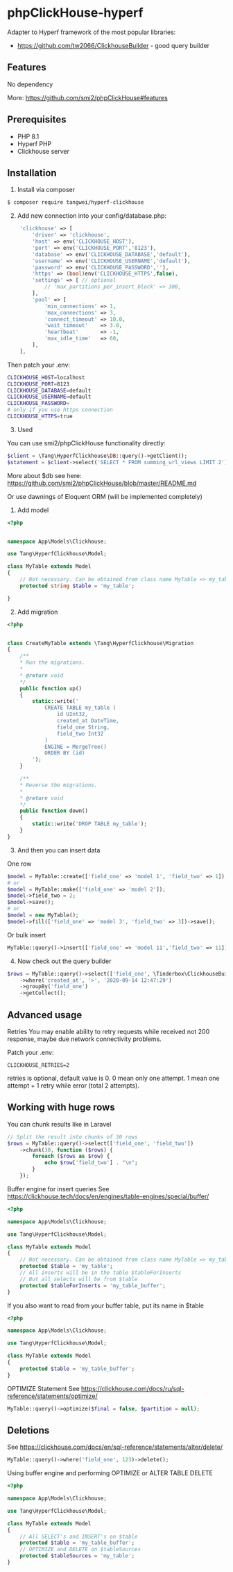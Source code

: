 # phpClickHouse-hyperf
Adapter to Hyperf framework of the most popular libraries:

- https://github.com/tw2066/ClickhouseBuilder - good query builder

## Features
No dependency

More: https://github.com/smi2/phpClickHouse#features

## Prerequisites
- PHP 8.1
- Hyperf PHP
- Clickhouse server

## Installation

1. Install via composer

```sh
$ composer require tangwei/hyperf-clickhouse
```

2. Add new connection into your config/database.php:

```php
    'clickhouse' => [
        'driver' => 'clickhouse',
        'host' => env('CLICKHOUSE_HOST'),
        'port' => env('CLICKHOUSE_PORT','8123'),
        'database' => env('CLICKHOUSE_DATABASE','default'),
        'username' => env('CLICKHOUSE_USERNAME','default'),
        'password' => env('CLICKHOUSE_PASSWORD',''),
        'https' => (bool)env('CLICKHOUSE_HTTPS',false),
        'settings' => [ // optional
            // 'max_partitions_per_insert_block' => 300,
        ],
        'pool' => [
            'min_connections' => 1,
            'max_connections' => 3,
            'connect_timeout' => 10.0,
            'wait_timeout'    => 3.0,
            'heartbeat'       => -1,
            'max_idle_time'   => 60,
        ],
    ],

```

Then patch your .env:

```sh
CLICKHOUSE_HOST=localhost
CLICKHOUSE_PORT=8123
CLICKHOUSE_DATABASE=default
CLICKHOUSE_USERNAME=default
CLICKHOUSE_PASSWORD=
# only if you use https connection
CLICKHOUSE_HTTPS=true
```

3. Used

You can use smi2/phpClickHouse functionality directly:

```php
$client = \Tang\HyperfClickhouse\DB::query()->getClient();
$statement = $client->select('SELECT * FROM summing_url_views LIMIT 2');
```

More about $db see here: https://github.com/smi2/phpClickHouse/blob/master/README.md

Or use dawnings of Eloquent ORM (will be implemented completely)

1. Add model

```php
<?php


namespace App\Models\Clickhouse;

use Tang\HyperfClickhouse\Model;

class MyTable extends Model
{
    // Not necessary. Can be obtained from class name MyTable => my_table
    protected string $table = 'my_table';

}
```

2. Add migration

```php
<?php


class CreateMyTable extends \Tang\HyperfClickhouse\Migration
{
    /**
    * Run the migrations.
    *
    * @return void
    */
    public function up()
    {
        static::write('
            CREATE TABLE my_table (
                id UInt32,
                created_at DateTime,
                field_one String,
                field_two Int32
            )
            ENGINE = MergeTree()
            ORDER BY (id)
        ');
    }

    /**
    * Reverse the migrations.
    *
    * @return void
    */
    public function down()
    {
        static::write('DROP TABLE my_table');
    }
}
```

3. And then you can insert data

One row
```php
$model = MyTable::create(['field_one' => 'model 1', 'field_two' => 1]);
# or
$model = MyTable::make(['field_one' => 'model 2']);
$model->field_two = 2;
$model->save();
# or
$model = new MyTable();
$model->fill(['field_one' => 'model 3', 'field_two' => 3])->save();
```
Or bulk insert
```php
MyTable::query()->insert(['field_one' => 'model 11','field_two' => 11]);
```

4. Now check out the query builder
```php
$rows = MyTable::query()->select(['field_one', \Tinderbox\ClickhouseBuilder\raw('sum(field_two)', 'field_two_sum')])
    ->where('created_at', '>', '2020-09-14 12:47:29')
    ->groupBy('field_one')
    ->getCollect();
```

## Advanced usage
Retries
You may enable ability to retry requests while received not 200 response, maybe due network connectivity problems.

Patch your .env:

    CLICKHOUSE_RETRIES=2
    
retries is optional, default value is 0.
0 mean only one attempt.
1 mean one attempt + 1 retry while error (total 2 attempts).

## Working with huge rows
You can chunk results like in Laravel
```php
// Split the result into chunks of 30 rows 
$rows = MyTable::query()->select(['field_one', 'field_two'])
    ->chunk(30, function ($rows) {
        foreach ($rows as $row) {
            echo $row['field_two'] . "\n";
        }
    });
```

Buffer engine for insert queries
See https://clickhouse.tech/docs/en/engines/table-engines/special/buffer/

```php
<?php

namespace App\Models\Clickhouse;

use Tang\HyperfClickhouse\Model;

class MyTable extends Model
{
    // Not necessary. Can be obtained from class name MyTable => my_table
    protected $table = 'my_table';
    // All inserts will be in the table $tableForInserts 
    // But all selects will be from $table
    protected $tableForInserts = 'my_table_buffer';
}
```
    
If you also want to read from your buffer table, put its name in $table
```php
<?php

namespace App\Models\Clickhouse;

use Tang\HyperfClickhouse\Model;

class MyTable extends Model
{
    protected $table = 'my_table_buffer';
}
```

OPTIMIZE Statement
See https://clickhouse.com/docs/ru/sql-reference/statements/optimize/
```php
MyTable::query()->optimize($final = false, $partition = null);
```
## Deletions
See https://clickhouse.com/docs/en/sql-reference/statements/alter/delete/
```php
MyTable::query()->where('field_one', 123)->delete();
```
Using buffer engine and performing OPTIMIZE or ALTER TABLE DELETE
```php
<?php

namespace App\Models\Clickhouse;

use Tang\HyperfClickhouse\Model;

class MyTable extends Model
{
    // All SELECT's and INSERT's on $table
    protected $table = 'my_table_buffer';
    // OPTIMIZE and DELETE on $tableSources
    protected $tableSources = 'my_table';
}
```


